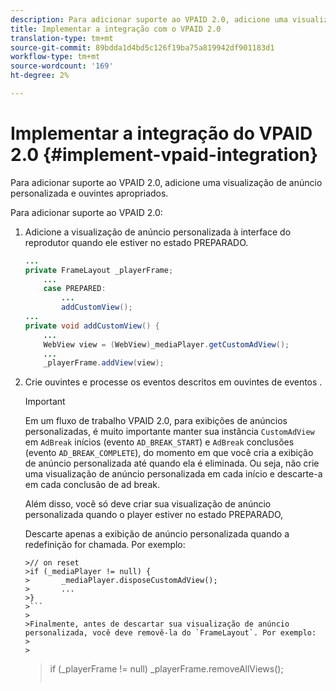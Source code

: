 ```yaml
---
description: Para adicionar suporte ao VPAID 2.0, adicione uma visualização de anúncio personalizada e ouvintes apropriados.
title: Implementar a integração com o VPAID 2.0
translation-type: tm+mt
source-git-commit: 89bdda1d4bd5c126f19ba75a819942df901183d1
workflow-type: tm+mt
source-wordcount: '169'
ht-degree: 2%

---
```



# Implementar a integração do VPAID 2.0 {#implement-vpaid-integration}

Para adicionar suporte ao VPAID 2.0, adicione uma visualização de anúncio personalizada e ouvintes apropriados.

Para adicionar suporte ao VPAID 2.0:

1. Adicione a visualização de anúncio personalizada à interface do reprodutor quando ele estiver no estado PREPARADO.

   ```java
   ... 
   private FrameLayout _playerFrame; 
       ... 
       case PREPARED: 
           ... 
           addCustomView(); 
   ... 
   private void addCustomView() { 
       ... 
       WebView view = (WebView)_mediaPlayer.getCustomAdView(); 
       ... 
       _playerFrame.addView(view);
   ```

1. Crie ouvintes e processe os eventos descritos em ouvintes de eventos .

   >[!IMPORTANT]
   >
   >Em um fluxo de trabalho VPAID 2.0, para exibições de anúncios personalizadas, é muito importante manter sua instância `CustomAdView` em `AdBreak` inícios (evento `AD_BREAK_START`) e `AdBreak` conclusões (evento `AD_BREAK_COMPLETE`), do momento em que você cria a exibição de anúncio personalizada até quando ela é eliminada. Ou seja, não crie uma visualização de anúncio personalizada em cada início e descarte-a em cada conclusão de ad break.
   >
   >
   >Além disso, você só deve criar sua visualização de anúncio personalizada quando o player estiver no estado PREPARADO,
   >
   >
   >Descarte apenas a exibição de anúncio personalizada quando a redefinição for chamada. Por exemplo:
   >
   >
   ```
   >// on reset 
   >if (_mediaPlayer != null) { 
   >       _mediaPlayer.disposeCustomAdView(); 
   >       ... 
   >} 
   >```
   >
   >Finalmente, antes de descartar sua visualização de anúncio personalizada, você deve removê-la do `FrameLayout`. Por exemplo:
   >
   >
   ```
   >if (_playerFrame != null) 
   >       _playerFrame.removeAllViews(); 
   >```
